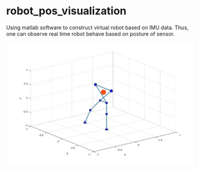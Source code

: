 # robot_pos_visualization
Using matlab software to construct virtual robot based on IMU data. Thus, one can observe real time robot behave based on posture of sensor.

![image](https://github.com/middleyuan/robot_pos_visualization/blob/master/robot.jpg)
